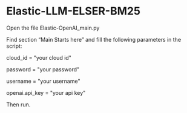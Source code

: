 # Elastic-LLM-ELSER-BM25

Open the file Elastic-OpenAI_main.py

Find section “Main Starts here” and fill the following parameters in the script:

cloud_id = "your cloud id"

password = "your password"

username = "your username"

openai.api_key = "your api key" 


Then run.
